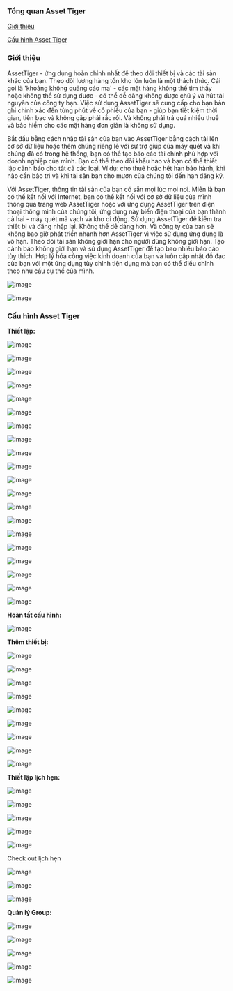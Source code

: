 ### Tổng quan Asset Tiger

[Giới thiệu](#1)

[Cấu hình Asset Tiger](#2)

### <a name="1"> Giới thiệu </a>

AssetTiger - ứng dụng hoàn chỉnh nhất để theo dõi thiết bị và các tài sản khác của bạn. Theo dõi lượng hàng tồn kho lớn luôn là một thách thức. Cái gọi là 'khoảng không quảng cáo ma' - các mặt hàng không thể tìm thấy hoặc không thể sử dụng được - có thể dễ dàng không được chú ý và hút tài nguyên của công ty bạn. Việc sử dụng AssetTiger sẽ cung cấp cho bạn bản ghi chính xác đến từng phút về cổ phiếu của bạn - giúp bạn tiết kiệm thời gian, tiền bạc và không gặp phải rắc rối. Và không phải trả quá nhiều thuế và bảo hiểm cho các mặt hàng đơn giản là không sử dụng.

Bắt đầu bằng cách nhập tài sản của bạn vào AssetTiger bằng cách tải lên cơ sở dữ liệu hoặc thêm chúng riêng lẻ với sự trợ giúp của máy quét và khi chúng đã có trong hệ thống, bạn có thể tạo báo cáo tài chính phù hợp với doanh nghiệp của mình. Bạn có thể theo dõi khấu hao và bạn có thể thiết lập cảnh báo cho tất cả các loại. Ví dụ: cho thuê hoặc hết hạn bảo hành, khi nào cần bảo trì và khi tài sản bạn cho mượn của chúng tôi đến hạn đăng ký.

Với AssetTiger, thông tin tài sản của bạn có sẵn mọi lúc mọi nơi. Miễn là bạn có thể kết nối với Internet, bạn có thể kết nối với cơ sở dữ liệu của mình thông qua trang web AssetTiger hoặc với ứng dụng AssetTiger trên điện thoại thông minh của chúng tôi, ứng dụng này biến điện thoại của bạn thành cả hai - máy quét mã vạch và kho di động. Sử dụng AssetTiger để kiểm tra thiết bị và đăng nhập lại. Không thể dễ dàng hơn. Và công ty của bạn sẽ không bao giờ phát triển nhanh hơn AssetTiger vì việc sử dụng ứng dụng là vô hạn. Theo dõi tài sản không giới hạn cho người dùng không giới hạn. Tạo cảnh báo không giới hạn và sử dụng AssetTiger để tạo bao nhiêu báo cáo tùy thích. Hợp lý hóa công việc kinh doanh của bạn và luôn cập nhật đồ đạc của bạn với một ứng dụng tùy chỉnh tiện dụng mà bạn có thể điều chỉnh theo nhu cầu cụ thể của mình.

![image](https://user-images.githubusercontent.com/69178270/139365655-6234c711-8b54-487c-827b-3b241e0edf20.png)

![image](https://user-images.githubusercontent.com/69178270/139365615-fe8eb08a-7a90-4219-9d12-6b337c2d79db.png)

### <a name="2"> Cấu hình Asset Tiger </a>

**Thiết lập:**

![image](https://user-images.githubusercontent.com/69178270/139365822-8f132cfc-9e6d-46c2-8b10-5cba9f4d2f9f.png)

![image](https://user-images.githubusercontent.com/69178270/139365828-a84c5091-30ac-4e1d-bb8f-df31d03c5533.png)

![image](https://user-images.githubusercontent.com/69178270/139365841-3c347514-8a0c-40c4-a2bc-753795085c10.png)

![image](https://user-images.githubusercontent.com/69178270/139365849-aec9d8fe-1c99-49d6-82af-a5468d8a6173.png)

![image](https://user-images.githubusercontent.com/69178270/139365862-bfe9e057-5bf7-4047-a6c2-d800480d1bfd.png)

![image](https://user-images.githubusercontent.com/69178270/139365874-bd122a25-0323-4502-a540-3a885759ccd0.png)

![image](https://user-images.githubusercontent.com/69178270/139365913-d3329611-7a84-4b9c-9c97-e00b26b088bb.png)

![image](https://user-images.githubusercontent.com/69178270/139365922-df8e27fe-5748-4c9b-a446-e91a4570554d.png)

![image](https://user-images.githubusercontent.com/69178270/139365935-eeffe200-a714-4838-89e1-e74fd78e9d60.png)

![image](https://user-images.githubusercontent.com/69178270/139365942-dc53e46e-92d4-449d-af57-96bed3b7e5d4.png)

![image](https://user-images.githubusercontent.com/69178270/139365952-88d16679-b6f3-4bb2-accb-d701ad5c9d04.png)

![image](https://user-images.githubusercontent.com/69178270/139365958-75835747-a6e1-4d73-a883-92002b239e99.png)

![image](https://user-images.githubusercontent.com/69178270/139365966-5aeffb58-633a-4116-b0ec-aa7ce5cbcf79.png)

![image](https://user-images.githubusercontent.com/69178270/139365975-a2bb2414-3001-4e68-9066-b4105e27337c.png)

![image](https://user-images.githubusercontent.com/69178270/139365981-d8142d81-3ff5-4e42-96b5-d0e258b25c1b.png)

![image](https://user-images.githubusercontent.com/69178270/139365987-d277cced-f0a2-4499-a106-b3abb9380700.png)

![image](https://user-images.githubusercontent.com/69178270/139365990-b7a73150-3242-48f0-ae98-626f48469ea5.png)

![image](https://user-images.githubusercontent.com/69178270/139365995-4a477cf4-2167-4ae6-a70c-90d0db923bc2.png)

![image](https://user-images.githubusercontent.com/69178270/139366011-50b5b314-e889-408d-8de7-931de2946853.png)

![image](https://user-images.githubusercontent.com/69178270/139366018-cd6edd1a-3309-4ff7-be93-02e28463819a.png)

**Hoàn tất cấu hình:**

![image](https://user-images.githubusercontent.com/69178270/139366055-81b3a1ff-1473-4b5c-8110-77ca7befe34e.png)

**Thêm thiết bị:**

![image](https://user-images.githubusercontent.com/69178270/139366963-68bfe880-86aa-4e4d-8267-10d00e273278.png)

![image](https://user-images.githubusercontent.com/69178270/139366973-1d4c7ffc-f9cf-47ca-ab03-832124016278.png)

![image](https://user-images.githubusercontent.com/69178270/139366979-19b95237-bdc8-4b67-8f37-ca26a9a12df5.png)

![image](https://user-images.githubusercontent.com/69178270/139366984-954ad000-6e19-4e4b-842c-4b435e575eeb.png)

![image](https://user-images.githubusercontent.com/69178270/139366992-4a8de067-f17e-4969-aa67-87d9bb977da4.png)

![image](https://user-images.githubusercontent.com/69178270/139366999-32b2dc48-d218-489d-b4b6-aee9b7593d70.png)

![image](https://user-images.githubusercontent.com/69178270/139367008-b203f083-cf23-4645-a19a-244bf46c9fae.png)

![image](https://user-images.githubusercontent.com/69178270/139367016-18240192-34a0-499e-adfd-3cf8bc8ed2c9.png)

![image](https://user-images.githubusercontent.com/69178270/139367028-fb1bd2a7-9705-42ac-9d89-e30484e5f697.png)

**Thiết lập lịch hẹn:**

![image](https://user-images.githubusercontent.com/69178270/139367085-2178591b-98d5-427d-a1a2-5f6c07bfbe5a.png)

![image](https://user-images.githubusercontent.com/69178270/139367099-d17b93d2-bbe5-46c1-b6cd-fd60d0a3bc08.png)

![image](https://user-images.githubusercontent.com/69178270/139367111-6c1e2cd7-080a-4018-a40b-33b9ff89b8c9.png)

![image](https://user-images.githubusercontent.com/69178270/139367121-caffb257-8401-4578-a797-7e95431d18fc.png)

![image](https://user-images.githubusercontent.com/69178270/139367135-b363cc5e-a604-4d1f-8e00-11bc80e8d314.png)

Check out lịch hẹn

![image](https://user-images.githubusercontent.com/69178270/139367196-e3e91863-515e-4d37-bb5e-361df27e891e.png)

![image](https://user-images.githubusercontent.com/69178270/139367200-8199948d-51b7-4060-83cf-7ab7ad265cfb.png)

![image](https://user-images.githubusercontent.com/69178270/139367208-480b4038-a960-475e-8d04-e974613da1ff.png)

**Quản lý Group:**

![image](https://user-images.githubusercontent.com/69178270/139367250-200b426b-746e-4994-a07e-2492f28d64d7.png)

![image](https://user-images.githubusercontent.com/69178270/139367253-e274bb40-7d07-426e-8417-77a802c38d90.png)

![image](https://user-images.githubusercontent.com/69178270/139367259-45c0e785-d6f9-4903-9135-1b78cbc47785.png)

![image](https://user-images.githubusercontent.com/69178270/139367262-2241ee6d-d413-4123-a2e7-ca54528f248e.png)

![image](https://user-images.githubusercontent.com/69178270/139367266-734b43c7-c820-4577-b838-46da3af1139a.png)
